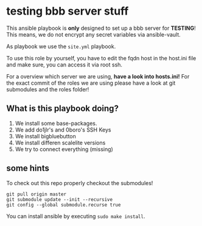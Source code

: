  testing bbb server stuff
=========================

This ansible playbook is **only** designed to set up a bbb server for **TESTING**!
This means, we do not encrypt any secret variables via ansible-vault.

As playbook we use the ``site.yml`` playbook.

To use this role by yourself, you have to edit the fqdn host in the host.ini file and make sure, you can access it via root ssh.


For a overview which server we are using, **have a look into hosts.ini!**
For the exact commit of the roles we are using please have a look at git submodules and the roles folder!


 What is this playbook doing?
---------------------
1. We install some base-packages.
2. We add do1jlr's and 0boro's SSH Keys
3. We install bigbluebutton
4. We install differen scalelite versions
5. We try to connect everything (missing)

 some hints
-----------
To check out this repo properly checkout the submodules!
```
git pull origin master
git submodule update --init --recursive
git config --global submodule.recurse true
```

You can install ansible by executing ``sudo make install``.
